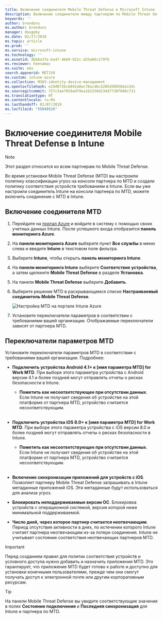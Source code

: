 ```yaml
---
title: Включение соединителя Mobile Threat Defense в Microsoft Intune | Microsoft Intune
description: Включение соединителя между партнером по Mobile Threat Defense (MTD) и Microsoft Intune.
keywords: ''
author: brenduns
ms.author: brenduns
manager: dougeby
ms.date: 02/27/2018
ms.topic: article
ms.prod: ''
ms.service: microsoft-intune
ms.technology: ''
ms.assetid: dbb6a37e-ba47-4b69-922c-d25e66c279f6
ms.reviewer: heenamac
ms.suite: ems
search.appverid: MET150
ms.custom: intune-azure
ms.collection: M365-identity-device-management
ms.openlocfilehash: e19d072bcb042a0ac78acdbc5205d38958da13dc
ms.sourcegitcommit: 727c3ae7659ad79ea162250d234d7730f840c731
ms.translationtype: HT
ms.contentlocale: ru-RU
ms.lasthandoff: 02/07/2019
ms.locfileid: "55849526"
---
```

# <a name="enable-the-mobile-threat-defense-connector-in-intune"></a>Включение соединителя Mobile Threat Defense в Intune

> [!NOTE] 
> Этот раздел относится ко всем партнерам по Mobile Threat Defense.

Во время установки Mobile Threat Defense (MTD) вы настроили политику классификации угроз на консоли партнера по MTD и создали политику соответствия устройств требованиям в Intune. Если вы уже настроили соединитель Intune на консоли партнера по MTD, можете включить соединение с MTD в Intune.

## <a name="to-enable-the-mtd-connector"></a>Включение соединителя MTD

1. Перейдите на [портал Azure](https://portal.azure.com) и войдите в систему с помощью своих учетных данных Intune. После успешного входа отобразится **панель мониторинга Azure**.

2. На **панели мониторинга Azure** выберите пункт **Все службы** в меню слева и введите **Intune** в текстовом поле фильтра.

3. Выберите **Intune**, чтобы открыть **панель мониторинга Intune**.

4. На **панели мониторинга Intune** выберите **Соответствие устройства**, а затем щелкните **Mobile Threat Defense** в разделе **Установка**.

5. На панели **Mobile Threat Defense** выберите **Добавить**.

6. Выберите решение MTD в раскрывающемся списке **Настраиваемый соединитель Mobile Threat Defense**.

    ![Настройка MTD на портале Intune Azure](./media/enable-mtd-connector-1.png)

7. Установите переключатели параметров в соответствии с требованиями вашей организации. Отображаемые переключатели зависят от партнера MTD.

## <a name="mtd-toggle-options"></a>Переключатели параметров MTD

Установите переключатели параметров MTD в соответствии с требованиями вашей организации. Подробнее:

- **Подключить устройства Android 4.1+ к [имя параметра MTD] for Work MTD**. При выборе этого параметра устройства с Android версии 4.1 и более поздней могут отправлять отчеты о рисках безопасности в Intune.
    - **Пометить как несоответствующее при отсутствии данных**. Если Intune не получает сведения об устройстве на этой платформе от партнера MTD, устройство считается несоответствующим.
<br></br>
- **Подключить устройства iOS 8.0+ к [имя параметра MTD] for Work MTD**. При выборе этого параметра устройства с iOS версии 8.0 и более поздней могут отправлять отчеты о рисках безопасности в Intune.
    - **Пометить как несоответствующее при отсутствии данных**. Если Intune не получает сведения об устройстве на этой платформе от партнера MTD, устройство считается несоответствующим.
<br></br>
- **Включение синхронизации приложений для устройств с iOS**. Позволяет партнеру Mobile Threat Defense запрашивать в Intune метаданные приложений iOS. Эти метаданные будут использоваться для анализа угроз.

- **Блокировать неподдерживаемые версии ОС**. Блокировка устройств с операционной системой, версия которой ниже минимальной поддерживаемой.

- **Число дней, через которое партнер считается неотвечающим**. Период отсутствия активности в днях, по истечении которого Intune считает партнера неотвечающим из-за потери соединения. Intune не учитывает состояние соответствия неотвечающих партнеров MTD.

> [!IMPORTANT] 
> Перед созданием правил для политик соответствия устройств и условного доступа нужно добавить и назначить приложения MTD. Это гарантирует, что приложение MTD будет готово к работе и доступно для установки конечными пользователями, прежде чем они смогут получать доступ к электронной почте или другим корпоративным ресурсам.

> [!TIP]
> На панели Mobile Threat Defense вы увидите соответствующие значения в полях **Состояние подключения** и **Последняя синхронизация** для Intune и партнера по MTD.
